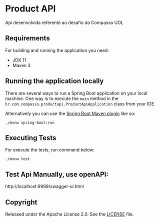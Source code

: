 # Product API

Api desenvolvida referente ao desafio da Compasso UOL

## Requirements

For building and running the application you need:

- JDK 11
- Maven 3

## Running the application locally

There are several ways to run a Spring Boot application on your local machine. One way is to execute the `main` method in the `br.com.compasso.productapi.ProductApiApplication` class from your IDE.

Alternatively you can use the [Spring Boot Maven plugin](https://docs.spring.io/spring-boot/docs/current/reference/html/build-tool-plugins-maven-plugin.html) like so:

```shell
./mvnw spring-boot:run
```

## Executing Tests

For execute the tests, run command below:

```shell
./mvnw test
```

## Test Api Manually, use openAPI:

http://localhost:9999/swagger-ui.html

## Copyright

Released under the Apache License 2.0. See the [LICENSE](https://github.com/codecentric/springboot-sample-app/blob/master/LICENSE) file.
